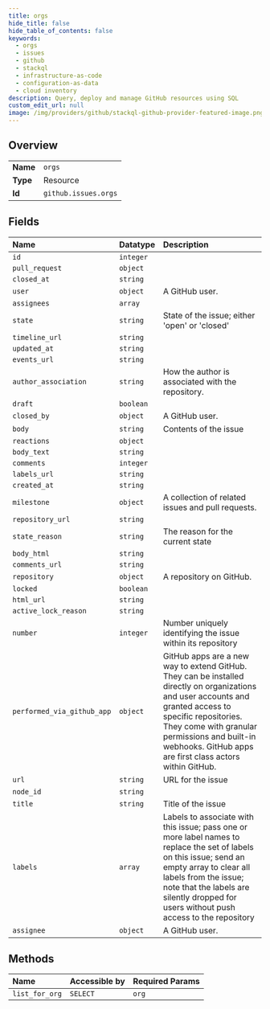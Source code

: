 ```yaml
---
title: orgs
hide_title: false
hide_table_of_contents: false
keywords:
  - orgs
  - issues
  - github    
  - stackql
  - infrastructure-as-code
  - configuration-as-data
  - cloud inventory
description: Query, deploy and manage GitHub resources using SQL
custom_edit_url: null
image: /img/providers/github/stackql-github-provider-featured-image.png
---
```

  
    

## Overview
<table><tbody>
<tr><td><b>Name</b></td><td><code>orgs</code></td></tr>
<tr><td><b>Type</b></td><td>Resource</td></tr>
<tr><td><b>Id</b></td><td><code>github.issues.orgs</code></td></tr>
</tbody></table>

## Fields
| Name | Datatype | Description |
|:-----|:---------|:------------|
| `id` | `integer` |  |
| `pull_request` | `object` |  |
| `closed_at` | `string` |  |
| `user` | `object` | A GitHub user. |
| `assignees` | `array` |  |
| `state` | `string` | State of the issue; either 'open' or 'closed' |
| `timeline_url` | `string` |  |
| `updated_at` | `string` |  |
| `events_url` | `string` |  |
| `author_association` | `string` | How the author is associated with the repository. |
| `draft` | `boolean` |  |
| `closed_by` | `object` | A GitHub user. |
| `body` | `string` | Contents of the issue |
| `reactions` | `object` |  |
| `body_text` | `string` |  |
| `comments` | `integer` |  |
| `labels_url` | `string` |  |
| `created_at` | `string` |  |
| `milestone` | `object` | A collection of related issues and pull requests. |
| `repository_url` | `string` |  |
| `state_reason` | `string` | The reason for the current state |
| `body_html` | `string` |  |
| `comments_url` | `string` |  |
| `repository` | `object` | A repository on GitHub. |
| `locked` | `boolean` |  |
| `html_url` | `string` |  |
| `active_lock_reason` | `string` |  |
| `number` | `integer` | Number uniquely identifying the issue within its repository |
| `performed_via_github_app` | `object` | GitHub apps are a new way to extend GitHub. They can be installed directly on organizations and user accounts and granted access to specific repositories. They come with granular permissions and built-in webhooks. GitHub apps are first class actors within GitHub. |
| `url` | `string` | URL for the issue |
| `node_id` | `string` |  |
| `title` | `string` | Title of the issue |
| `labels` | `array` | Labels to associate with this issue; pass one or more label names to replace the set of labels on this issue; send an empty array to clear all labels from the issue; note that the labels are silently dropped for users without push access to the repository |
| `assignee` | `object` | A GitHub user. |
## Methods
| Name | Accessible by | Required Params |
|:-----|:--------------|:----------------|
| `list_for_org` | `SELECT` | `org` |
